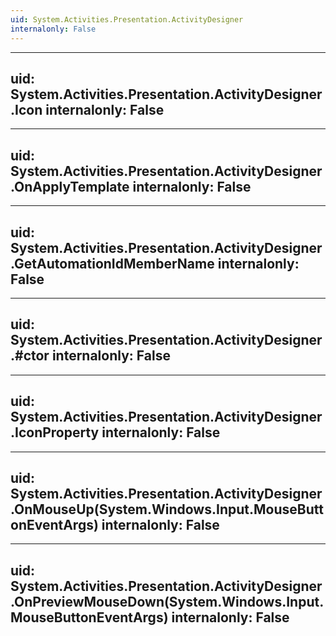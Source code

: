 ```yaml
---
uid: System.Activities.Presentation.ActivityDesigner
internalonly: False
---
```


---
uid: System.Activities.Presentation.ActivityDesigner.Icon
internalonly: False
---

---
uid: System.Activities.Presentation.ActivityDesigner.OnApplyTemplate
internalonly: False
---

---
uid: System.Activities.Presentation.ActivityDesigner.GetAutomationIdMemberName
internalonly: False
---

---
uid: System.Activities.Presentation.ActivityDesigner.#ctor
internalonly: False
---

---
uid: System.Activities.Presentation.ActivityDesigner.IconProperty
internalonly: False
---

---
uid: System.Activities.Presentation.ActivityDesigner.OnMouseUp(System.Windows.Input.MouseButtonEventArgs)
internalonly: False
---

---
uid: System.Activities.Presentation.ActivityDesigner.OnPreviewMouseDown(System.Windows.Input.MouseButtonEventArgs)
internalonly: False
---
